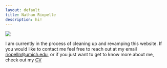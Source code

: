 ```yaml
---
layout: default
title: Nathan Riopelle
description: hi!
---
```


<img src="{{ site.baseurl }}public/propic.jpg" class="center"/>

I am currently in the process of cleaning up and revamping this website. If you would like to contact me feel free to reach out at my email riopelln@umich.edu, or if you just want to get to know more about me, check out my [CV](https://github.com/riopelln/riopellnpersonalsite/raw/master/Riopelle_CV.pdf)
